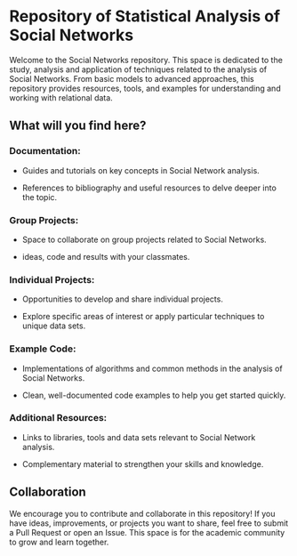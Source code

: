 # Repository of Statistical Analysis of Social Networks

Welcome to the Social Networks repository.
This space is dedicated to the study, analysis and application of techniques related to the analysis of Social Networks.
From basic models to advanced approaches, this repository provides resources, tools, and examples for understanding and working with relational data.

## What will you find here?

### Documentation:

- Guides and tutorials on key concepts in Social Network analysis.

- References to bibliography and useful resources to delve deeper into the topic.

### Group Projects:

- Space to collaborate on group projects related to Social Networks.

- ideas, code and results with your classmates.

### Individual Projects:

- Opportunities to develop and share individual projects.

- Explore specific areas of interest or apply particular techniques to unique data sets.

### Example Code:

- Implementations of algorithms and common methods in the analysis of Social Networks.

- Clean, well-documented code examples to help you get started quickly.

### Additional Resources:

- Links to libraries, tools and data sets relevant to Social Network analysis.

- Complementary material to strengthen your skills and knowledge.

## Collaboration

We encourage you to contribute and collaborate in this repository!
If you have ideas, improvements, or projects you want to share, feel free to submit a Pull Request or open an Issue.
This space is for the academic community to grow and learn together.
